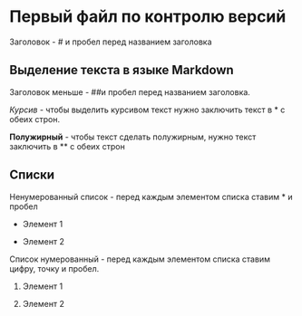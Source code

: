 # Первый файл по  контролю версий 

Заголовок - # и пробел перед названием заголовка

## Выделение текста в языке Markdown

Заголовок меньше - ##и пробел перед названием заголовка.

*Курсив* - чтобы выделить курсивом текст нужно заключить текст в * с обеих строн.

**Полужирный** - чтобы текст сделать полужирным, нужно текст заключить в ** с обеих строн

## Списки

Ненумерованный список - перед каждым элементом списка ставим * и пробел

* Элемент 1

* Элемент 2

Список нумерованный - перед каждым элементом списка ставим цифру, точку и пробел.

1. Элемент 1

2. Элемент 2
